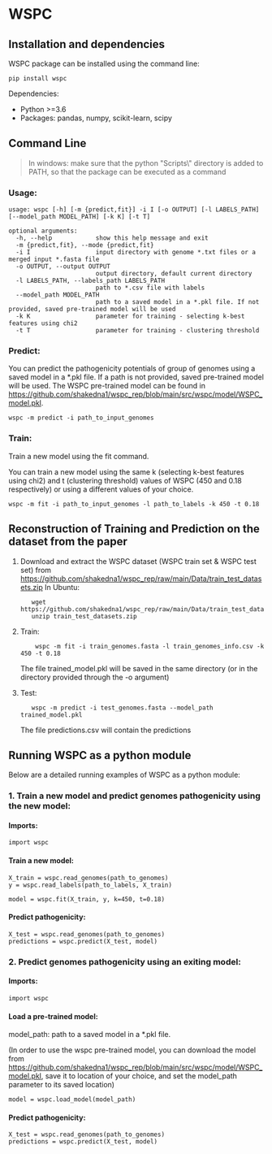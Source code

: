 # WSPC

## Installation and dependencies

WSPC package can be installed using the command line:
```buildoutcfg
pip install wspc
```

Dependencies:

- Python >=3.6
- Packages: pandas, numpy, scikit-learn, scipy

## Command Line

> In windows: make sure that the python "Scripts\\" directory is added to PATH,
>so that the package can be executed as a command

### Usage:

```buildoutcfg
usage: wspc [-h] [-m {predict,fit}] -i I [-o OUTPUT] [-l LABELS_PATH] [--model_path MODEL_PATH] [-k K] [-t T]

optional arguments:
  -h, --help            show this help message and exit
  -m {predict,fit}, --mode {predict,fit}
  -i I                  input directory with genome *.txt files or a merged input *.fasta file
  -o OUTPUT, --output OUTPUT
                        output directory, default current directory
  -l LABELS_PATH, --labels_path LABELS_PATH
                        path to *.csv file with labels
  --model_path MODEL_PATH
                        path to a saved model in a *.pkl file. If not provided, saved pre-trained model will be used
  -k K                  parameter for training - selecting k-best features using chi2
  -t T                  parameter for training - clustering threshold
```

### Predict:

You can predict the pathogenicity potentials of group of genomes using a saved model in a *.pkl file.
If a path is not provided, saved pre-trained model will be used.
The WSPC pre-trained model can be found in https://github.com/shakedna1/wspc_rep/blob/main/src/wspc/model/WSPC_model.pkl.

```buildoutcfg
wspc -m predict -i path_to_input_genomes
```


### Train:

Train a new model using the fit command.

You can train a new model using the same k (selecting k-best features using chi2)
and t (clustering threshold) values of WSPC (450 and 0.18 respectively) or using a
different values of your choice.

```buildoutcfg
wspc -m fit -i path_to_input_genomes -l path_to_labels -k 450 -t 0.18
```

## Reconstruction of Training and Prediction on the dataset from the paper

1. Download and extract the WSPC dataset (WSPC train set & WSPC test set) from https://github.com/shakedna1/wspc_rep/raw/main/Data/train_test_datasets.zip
    In Ubuntu:
    ```buildoutcfg
       wget https://github.com/shakedna1/wspc_rep/raw/main/Data/train_test_datasets.zip
       unzip train_test_datasets.zip
    ```

2. Train:
    ```buildoutcfg
        wspc -m fit -i train_genomes.fasta -l train_genomes_info.csv -k 450 -t 0.18
    ```
   The file trained_model.pkl will be saved in the same directory (or in the directory provided through
    the -o argument)

3. Test:
    ```buildoutcfg
       wspc -m predict -i test_genomes.fasta --model_path trained_model.pkl
    ```
   The file predictions.csv will contain the predictions

## Running WSPC as a python module

Below are a detailed running examples of WSPC as a python module:

### 1. Train a new model and predict genomes pathogenicity using the new model:



#### Imports:
```
import wspc
```

#### Train a new model:
```
X_train = wspc.read_genomes(path_to_genomes)
y = wspc.read_labels(path_to_labels, X_train)

model = wspc.fit(X_train, y, k=450, t=0.18)
```

#### Predict pathogenicity:
```
X_test = wspc.read_genomes(path_to_genomes)
predictions = wspc.predict(X_test, model)
```

### 2. Predict genomes pathogenicity using an exiting model:

#### Imports:
```
import wspc
```

#### Load a pre-trained model:


model_path: path to a saved model in a *.pkl file.

(In order to use the wspc pre-trained model, you can download the model from
https://github.com/shakedna1/wspc_rep/blob/main/src/wspc/model/WSPC_model.pkl, save it to location of your choice,
and set the model_path parameter to its saved location)

```
model = wspc.load_model(model_path)
```

#### Predict pathogenicity:
```
X_test = wspc.read_genomes(path_to_genomes)
predictions = wspc.predict(X_test, model)
```

